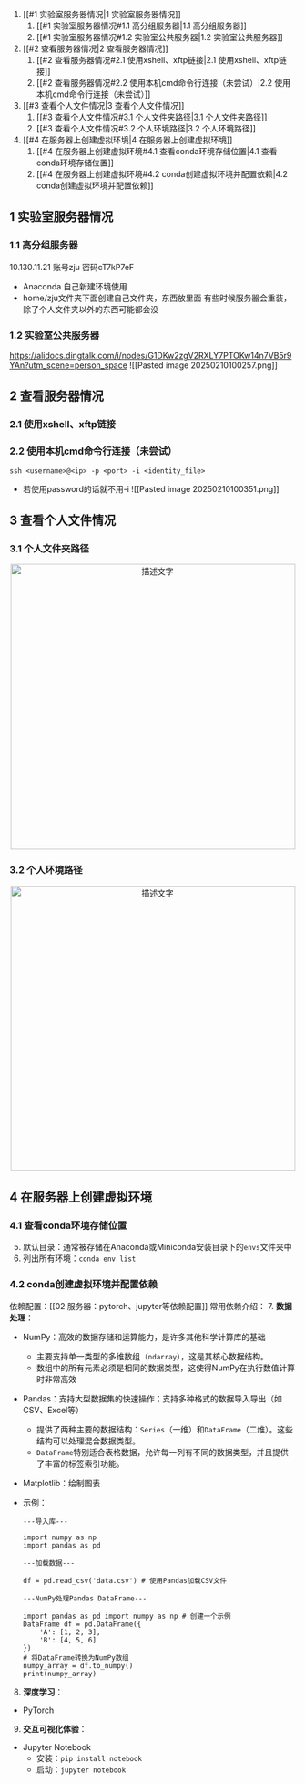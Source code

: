 1. [[#1 实验室服务器情况|1 实验室服务器情况]]
	1. [[#1 实验室服务器情况#1.1 高分组服务器|1.1 高分组服务器]]
	2. [[#1 实验室服务器情况#1.2 实验室公共服务器|1.2 实验室公共服务器]]
2. [[#2 查看服务器情况|2 查看服务器情况]]
	1. [[#2 查看服务器情况#2.1 使用xshell、xftp链接|2.1 使用xshell、xftp链接]]
	2. [[#2 查看服务器情况#2.2 使用本机cmd命令行连接（未尝试）|2.2 使用本机cmd命令行连接（未尝试）]]
3. [[#3 查看个人文件情况|3 查看个人文件情况]]
	1. [[#3 查看个人文件情况#3.1 个人文件夹路径|3.1 个人文件夹路径]]
	2. [[#3 查看个人文件情况#3.2 个人环境路径|3.2 个人环境路径]]
4. [[#4 在服务器上创建虚拟环境|4 在服务器上创建虚拟环境]]
	1. [[#4 在服务器上创建虚拟环境#4.1 查看conda环境存储位置|4.1 查看conda环境存储位置]]
	2. [[#4 在服务器上创建虚拟环境#4.2 conda创建虚拟环境并配置依赖|4.2 conda创建虚拟环境并配置依赖]]



## 1 实验室服务器情况

### 1.1 高分组服务器
10.130.11.21 账号zju 密码cT7kP7eF
- Anaconda 自己新建环境使用
- home/zju文件夹下面创建自己文件夹，东西放里面
有些时候服务器会重装，除了个人文件夹以外的东西可能都会没

### 1.2 实验室公共服务器
https://alidocs.dingtalk.com/i/nodes/G1DKw2zgV2RXLY7PTOKw14n7VB5r9YAn?utm_scene=person_space
![[Pasted image 20250210100257.png]]

## 2 查看服务器情况

### 2.1 使用xshell、xftp链接

### 2.2 使用本机cmd命令行连接（未尝试）
`ssh <username>@<ip> -p <port> -i <identity_file>`
- 若使用password的话就不用-i
![[Pasted image 20250210100351.png]]

## 3 查看个人文件情况

### 3.1 个人文件夹路径
<div style="text-align: center">
  <img src="Pasted image 20250210100406.png" alt="描述文字" width="500"/>
</div>

### 3.2 个人环境路径
<div style="text-align: center">
  <img src="Pasted image 20250210095729.png" alt="描述文字" width="500"/>
</div>

## 4 在服务器上创建虚拟环境

### 4.1 查看conda环境存储位置
5. 默认目录：通常被存储在Anaconda或Miniconda安装目录下的`envs`文件夹中
6. 列出所有环境：`conda env list`

### 4.2 conda创建虚拟环境并配置依赖
依赖配置：[[02 服务器：pytorch、jupyter等依赖配置]]
常用依赖介绍：
7. **数据处理**：
- NumPy：高效的数据存储和运算能力，是许多其他科学计算库的基础
	- 主要支持单一类型的多维数组（`ndarray`），这是其核心数据结构。
	- 数组中的所有元素必须是相同的数据类型，这使得NumPy在执行数值计算时非常高效
- Pandas：支持大型数据集的快速操作；支持多种格式的数据导入导出（如CSV、Excel等）
	- 提供了两种主要的数据结构：`Series`（一维）和`DataFrame`（二维）。这些结构可以处理混合数据类型。
	- `DataFrame`特别适合表格数据，允许每一列有不同的数据类型，并且提供了丰富的标签索引功能。
- Matplotlib：绘制图表
- 示例：
	```
	---导入库---
	
	import numpy as np 
	import pandas as pd
	```

	```
	---加载数据---
	
	df = pd.read_csv('data.csv') # 使用Pandas加载CSV文件
	```

	```
	---NumPy处理Pandas DataFrame---
	
	import pandas as pd import numpy as np # 创建一个示例
	DataFrame df = pd.DataFrame({ 
		'A': [1, 2, 3], 
		'B': [4, 5, 6] 
	}) 
	# 将DataFrame转换为NumPy数组 
	numpy_array = df.to_numpy() 
	print(numpy_array)
	```
8.  **深度学习**：
- PyTorch

9. **交互可视化体验**：
- Jupyter Notebook
	- 安装：`pip install notebook`
	- 启动：`jupyter notebook`
